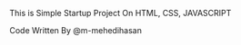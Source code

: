 <!-- Single Price Grid Component  -->
This is Simple Startup Project On HTML, CSS, JAVASCRIPT


Code Written By @m-mehedihasan
